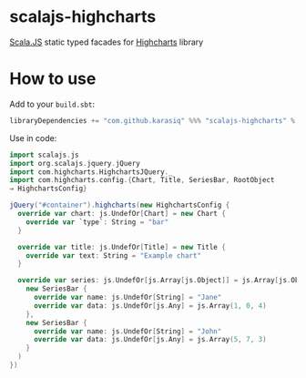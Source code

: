 # scalajs-highcharts
[Scala.JS](http://scala-js.org/) static typed facades for [Highcharts](http://www.highcharts.com) library

# How to use
Add to your `build.sbt`:
```scala
libraryDependencies += "com.github.karasiq" %%% "scalajs-highcharts" % "1.0.2"
```

Use in code:
```scala
import scalajs.js
import org.scalajs.jquery.jQuery
import com.highcharts.HighchartsJQuery._
import com.highcharts.config.{Chart, Title, SeriesBar, RootObject
⇒ HighchartsConfig}

jQuery("#container").highcharts(new HighchartsConfig {
  override var chart: js.UndefOr[Chart] = new Chart {
    override var `type`: String = "bar"
  }

  override var title: js.UndefOr[Title] = new Title {
    override var text: String = "Example chart"
  }

  override var series: js.UndefOr[js.Array[js.Object]] = js.Array[js.Object](
    new SeriesBar {
      override var name: js.UndefOr[String] = "Jane"
      override var data: js.UndefOr[js.Any] = js.Array(1, 0, 4)
    },
    new SeriesBar {
      override var name: js.UndefOr[String] = "John"
      override var data: js.UndefOr[js.Any] = js.Array(5, 7, 3)
    }
  )
})
```